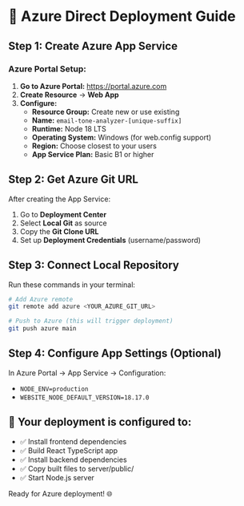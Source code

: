 # 🚀 Azure Direct Deployment Guide

## Step 1: Create Azure App Service

### Azure Portal Setup:

1. **Go to Azure Portal:** https://portal.azure.com
2. **Create Resource** → **Web App**
3. **Configure:**
   - **Resource Group:** Create new or use existing
   - **Name:** `email-tone-analyzer-[unique-suffix]`
   - **Runtime:** Node 18 LTS
   - **Operating System:** Windows (for web.config support)
   - **Region:** Choose closest to your users
   - **App Service Plan:** Basic B1 or higher

## Step 2: Get Azure Git URL

After creating the App Service:

1. Go to **Deployment Center**
2. Select **Local Git** as source
3. Copy the **Git Clone URL**
4. Set up **Deployment Credentials** (username/password)

## Step 3: Connect Local Repository

Run these commands in your terminal:

```bash
# Add Azure remote
git remote add azure <YOUR_AZURE_GIT_URL>

# Push to Azure (this will trigger deployment)
git push azure main
```

## Step 4: Configure App Settings (Optional)

In Azure Portal → App Service → Configuration:

- `NODE_ENV=production`
- `WEBSITE_NODE_DEFAULT_VERSION=18.17.0`

## 🎯 Your deployment is configured to:

- ✅ Install frontend dependencies
- ✅ Build React TypeScript app
- ✅ Install backend dependencies
- ✅ Copy built files to server/public/
- ✅ Start Node.js server

Ready for Azure deployment! 🌐
